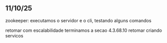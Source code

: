 ## 11/10/25
zookeeper: executamos o servidor e o cli, testando alguns comandos

retomar com escalabilidade
terminamos a secao 4.3.68.10
retomar criando servicos